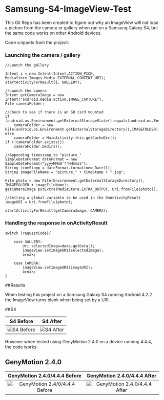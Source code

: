 # Samsung-S4-ImageView-Test
This Git Repo has been created to figure out why an ImageView will not load a picture from the camera or gallery when ran on a Samsung Galaxy S4, but the same code works on other Android devices.

Code snippets from the project:

### Launching the camera / gallery

    //Launch the gallery
    
    Intent i = new Intent(Intent.ACTION_PICK, MediaStore.Images.Media.EXTERNAL_CONTENT_URI);
    startActivityForResult(i, GALLERY);
    
    //Launch the camera
    Intent getCameraImage = new Intent("android.media.action.IMAGE_CAPTURE");
    File cameraFolder;

    //Check to see if there is an SD card mounted
    if (android.os.Environment.getExternalStorageState().equals(android.os.Environment.MEDIA_MOUNTED))
        cameraFolder = new File(android.os.Environment.getExternalStorageDirectory(),IMAGEFOLDER);
    else
        cameraFolder = MainActivity.this.getCacheDir();
    if (!cameraFolder.exists())
        cameraFolder.mkdirs();

    //Appending timestamp to "picture_"
    SimpleDateFormat dateFormat = new SimpleDateFormat("yyyyMMdd'T'HHmmss");
    String timeStamp = dateFormat.format(new Date());
    String imageFileName = "picture_" + timeStamp + ".jpg";

    File photo = new File(Environment.getExternalStorageDirectory(), IMAGEFOLDER + imageFileName);
    getCameraImage.putExtra(MediaStore.EXTRA_OUTPUT, Uri.fromFile(photo));
    
    //Setting a global variable to be used in the OnActivityResult
    imageURI = Uri.fromFile(photo);
   
    startActivityForResult(getCameraImage, CAMERA);
    
### Handling the response in onActivityResult
    switch (requestCode){
    
        case GALLERY: 
            Uri selectedImage=data.getData(); 
            imageView.setImageURI(selectedImage); 
            break; 
    
        case CAMERA: 
            imageView.setImageURI(imageURI); 
            break;
    }

##Results

When testing this project on a Samsung Galaxy S4 running Android 4.2.2 the ImageView turns blank when being set by a URI.

##S4

S4 Before                  |  S4 After
:-------------------------:|:-------------------------:
![S4 Before](http://i.imgur.com/oNWVpJY.png "S4 Before")  |  ![S4 After](http://i.imgur.com/HiiU2j1.png "S4 After")

However when tested using GenyMotion 2.4.0 on a device running 4.4.4, the code works:

## GenyMotion 2.4.0

GenyMotion 2.4.0/4.4.4 Before                  |  GenyMotion 2.4.0/4.4.4 After
:-------------------------:|:-------------------------:
![GenyMotion 2.4/0/4.4.4 Before](http://i.imgur.com/EJJQlqG.png "S4 Before")  |  ![GenyMotion 2.4.0/4.4.4 After](http://i.imgur.com/KDUUjgl.png "S4 After")


